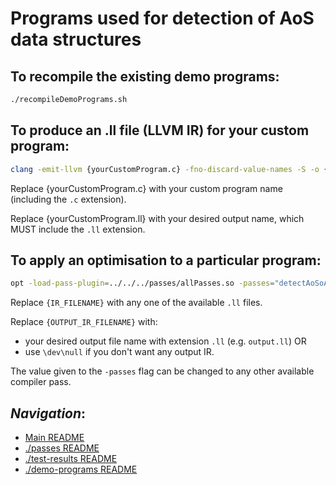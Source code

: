 # Programs used for detection of AoS data structures

## To recompile the existing demo programs:

```bash
./recompileDemoPrograms.sh
```

## To produce an .ll file (LLVM IR) for your custom program:

```bash
clang -emit-llvm {yourCustomProgram.c} -fno-discard-value-names -S -o {yourCustomProgram.ll}
```

Replace {yourCustomProgram.c} with your custom program name (including the `.c` extension).

Replace {yourCustomProgram.ll} with your desired output name, which MUST include the `.ll` extension.

## To apply an optimisation to a particular program:

```bash
opt -load-pass-plugin=../../../passes/allPasses.so -passes="detectAoSoA" < {INPUT_IR_FILENAME} > {OUTPUT_IR_FILENAME}  
```

Replace `{IR_FILENAME}` with any one of the available `.ll` files.

Replace `{OUTPUT_IR_FILENAME}` with:
-  your desired output file name with extension `.ll` (e.g. `output.ll`)
OR 
- use `\dev\null` if you don't want any output IR.

The value given to the `-passes` flag can be changed to any other available compiler pass.

## *Navigation*:

- [Main README](../../../README.md)
- [./passes README](../../../passes/README.md)
- [./test-results README](../../../test-results/README.md)
- [./demo-programs README](../../README.md)